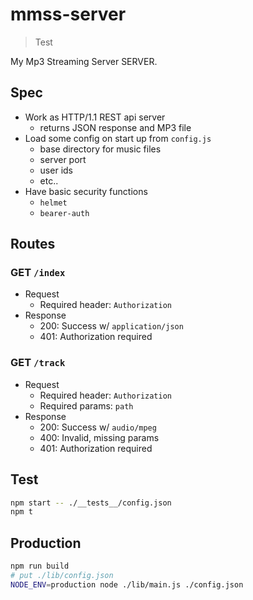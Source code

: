 # mmss-server

> Test

My Mp3 Streaming Server SERVER.

## Spec
- Work as HTTP/1.1 REST api server
  - returns JSON response and MP3 file
- Load some config on start up from `config.js`
  - base directory for music files
  - server port
  - user ids
  - etc..
- Have basic security functions
  - `helmet`
  - `bearer-auth`

## Routes
### GET `/index`
- Request
  - Required header: `Authorization`
- Response
  - 200: Success w/ `application/json`
  - 401: Authorization required

### GET `/track`
- Request
  - Required header: `Authorization`
  - Required params: `path`
- Response
  - 200: Success w/ `audio/mpeg`
  - 400: Invalid, missing params
  - 401: Authorization required

## Test
```sh
npm start -- ./__tests__/config.json
npm t
```

## Production
```sh
npm run build
# put ./lib/config.json
NODE_ENV=production node ./lib/main.js ./config.json
```

